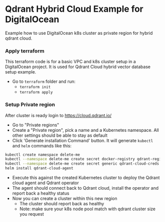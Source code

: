 # Qdrant Hybrid Cloud Example for DigitalOcean

Example how to use DigitalOcean k8s cluster as private region for hybrid qdrant cloud. 

### Apply terraform
This terraform code is for a basic VPC and k8s cluster setup in a DigitalOcean project.
It is used for Qdrant Cloud hybrid vector database setup example.
- Go to `terraform` folder and run:
  - `terraform init`
  - `terraform apply`

### Setup Private region 
After cluster is ready login to https://cloud.qdrant.io/
- Go to "Private regions"
- Create a "Private region", pick a name and a Kubernetes namespace. All other settings should be able to stay as default
- Click 'Generate installation Command' button. It will generate `kubectl` and `helm` commands like this: 
``` bash
kubectl create namespace delete-me
kubectl --namespace delete-me create secret docker-registry qdrant-registry-creds
kubectl --namespace delete-me create secret generic qdrant-cloud-creds --from-literal=access-key='*'
helm install qdrant-cloud-agent
```
- Execute this against the created Kubernetes cluster to deploy the Qdrant cloud agent and Qdrant operator
- The agent should connect back to Qdrant cloud, install the operator and report back a healthy status
- Now you can create a cluster within this new region
  - The cluster should report back as healthy
  - Note: make sure your k8s node pool match with qdrant cluster size you request


  